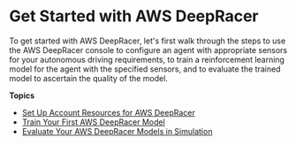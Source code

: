 # Get Started with AWS DeepRacer<a name="deepracer-get-started"></a>

 To get started with AWS DeepRacer, let's first walk through the steps to use the AWS DeepRacer console to configure an agent with appropriate sensors for your autonomous driving requirements, to train a reinforcement learning model for the agent with the specified sensors, and to evaluate the trained model to ascertain the quality of the model\. 

**Topics**
+ [Set Up Account Resources for AWS DeepRacer](deepracer-get-started-set-up-account-resources.md)
+ [Train Your First AWS DeepRacer Model](deepracer-get-started-training-model.md)
+ [Evaluate Your AWS DeepRacer Models in Simulation](deepracer-get-started-test-in-simulator.md)
